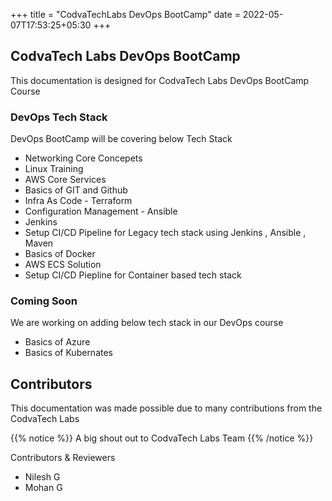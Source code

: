 +++
title = "CodvaTechLabs DevOps BootCamp"
date = 2022-05-07T17:53:25+05:30
+++

## CodvaTech Labs DevOps BootCamp

This documentation is designed for CodvaTech Labs DevOps BootCamp Course 

### DevOps Tech Stack
DevOps BootCamp will be covering below Tech Stack

- Networking Core Concepets
- Linux Training
- AWS Core Services
- Basics of GIT and Github
- Infra As Code - Terraform 
- Configuration Management - Ansible 
- Jenkins
- Setup CI/CD Pipeline for Legacy tech stack using Jenkins , Ansible , Maven 
- Basics of Docker 
- AWS ECS Solution 
- Setup CI/CD Piepline for Container based tech stack  

### Coming Soon
We are working on adding below tech stack in our DevOps course

- Basics of Azure 
- Basics of Kubernates
 
## Contributors

This documentation was made possible due to many contributions from the CodvaTech Labs 

{{% notice %}} A big shout out to CodvaTech Labs Team
{{% /notice %}}

Contributors & Reviewers 
- Nilesh G
- Mohan G 
